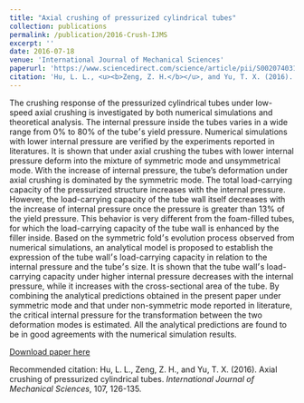 ```yaml
---
title: "Axial crushing of pressurized cylindrical tubes"
collection: publications
permalink: /publication/2016-Crush-IJMS
excerpt: ''
date: 2016-07-18
venue: 'International Journal of Mechanical Sciences'
paperurl: 'https://www.sciencedirect.com/science/article/pii/S0020740316000175'
citation: 'Hu, L. L., <u><b>Zeng, Z. H.</b></u>, and Yu, T. X. (2016). &quot;Axial crushing of pressurized cylindrical tubes.&quot; <i><b>International Journal of Mechanical Sciences</b></i>, 107, 126-135.'
---
```

The crushing response of the pressurized cylindrical tubes under low-speed axial crushing is investigated by both numerical simulations and theoretical analysis. The internal pressure inside the tubes varies in a wide range from 0% to 80% of the tube׳s yield pressure. Numerical simulations with lower internal pressure are verified by the experiments reported in literatures. It is shown that under axial crushing the tubes with lower internal pressure deform into the mixture of symmetric mode and unsymmetrical mode. With the increase of internal pressure, the tube’s deformation under axial crushing is dominated by the symmetric mode. The total load-carrying capacity of the pressurized structure increases with the internal pressure. However, the load-carrying capacity of the tube wall itself decreases with the increase of internal pressure once the pressure is greater than 13% of the yield pressure. This behavior is very different from the foam-filled tubes, for which the load-carrying capacity of the tube wall is enhanced by the filler inside. Based on the symmetric fold׳s evolution process observed from numerical simulations, an analytical model is proposed to establish the expression of the tube wall׳s load-carrying capacity in relation to the internal pressure and the tube׳s size. It is shown that the tube wall׳s load-carrying capacity under higher internal pressure decreases with the internal pressure, while it increases with the cross-sectional area of the tube. By combining the analytical predictions obtained in the present paper under symmetric mode and that under non-symmetric mode reported in literature, the critical internal pressure for the transformation between the two deformation modes is estimated. All the analytical predictions are found to be in good agreements with the numerical simulation results.

[Download paper here](http://JoephyZeng.github.io/files/2016_Crush_IJMS.pdf)

Recommended citation: Hu, L. L., Zeng, Z. H., and Yu, T. X. (2016). Axial crushing of pressurized cylindrical tubes. <i>International Journal of Mechanical Sciences</i>, 107, 126-135.